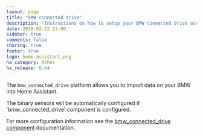 ```yaml
---
layout: page
title: "BMW connected drive"
description: "Instructions on how to setup your BMW connected drive account with Home Assistant."
date: 2018-02-22 23:00
sidebar: true
comments: false
sharing: true
footer: true
logo: home-assistant.png
ha_category: Other
ha_release: 0.64
---
```



The `bmw_connected_drive` platform allows you to import data on your BMW into Home Assistant.

The binary sensors will be automatically configured if 'bmw_connected_drive' component is configured.

For more configuration information see the [bmw_connected_drive component](/components/bmw_connected_drive/) documentation.